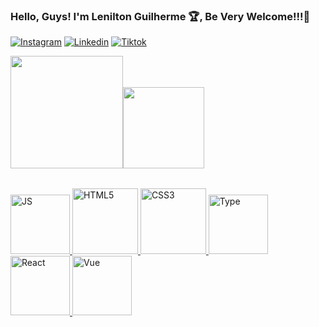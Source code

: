 
### Hello, Guys! I'm Lenilton Guilherme 🏆, Be Very Welcome!!!🚀 

[![Instagram](https://img.shields.io/badge/Instagram-E4405F?style=for-the-badge&logo=instagram&logoColor=white
)](instagram.com/leniltonguilherme)
[![Linkedin](https://img.shields.io/badge/LinkedIn-0077B5?style=for-the-badge&logo=linkedin&logoColor=white
)](www.linkedin.com/in/lenilton-guilherme)
[![Tiktok](https://img.shields.io/badge/TikTok-000000?style=for-the-badge&logo=tiktok&logoColor=white
)](https://www.tiktok.com/@leniltonguilherme)

<table>
  <img height="180em" src="https://github-readme-stats.vercel.app/api?username=leniltonguilherme&show_icons=true&theme=tokyonight&include_all_commits=true&count_private=true"/>
  <img height="130em" src="https://github-readme-stats.vercel.app/api/top-langs/?username=leniltonguilherme&layout=compact&langs_count=6&theme=tokyonight"/>
</table>
<table>
  <a href="https://github.com/leniltonguilherme">
  <img src="https://upload.wikimedia.org/wikipedia/commons/thumb/6/6a/JavaScript-logo.png/800px-JavaScript-logo.png" width="95" alt="JS">
  <img src="https://img.icons8.com/color/2x/html-5.png" width="105" alt="HTML5">
  <img src="https://img.icons8.com/color/2x/css3.png" width="105" alt="CSS3">
  <img src="https://upload.wikimedia.org/wikipedia/commons/thumb/4/4c/Typescript_logo_2020.svg/2048px-Typescript_logo_2020.svg.png" width="95" alt="Type">
  <img src="https://upload.wikimedia.org/wikipedia/commons/thumb/a/a7/React-icon.svg/2300px-React-icon.svg.png" width="95" alt="React">
  <img src="https://img.icons8.com/color/2x/vue-js.png" width="95" alt="Vue">
  
</table>





